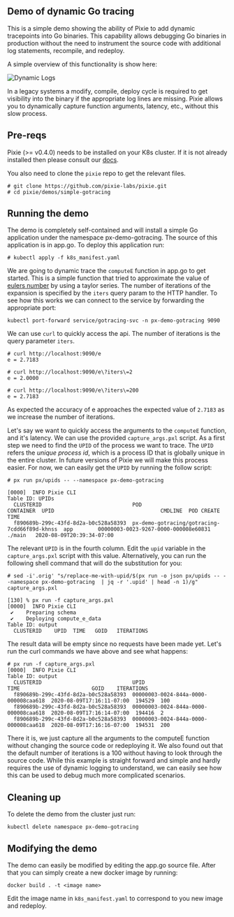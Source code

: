 ## Demo of dynamic Go tracing

This is a simple demo showing the ability of Pixie to add dynamic tracepoints into
Go binaries. This capability allows debugging Go binaries in production without the need
to instrument the source code with additional log statements, recompile, and redeploy.

A simple overview of this functionality is show here:

![Dynamic Logs](https://storage.googleapis.com/pixie-github-content/demos/simple-gotracing/dynamic_logs.svg)

In a legacy systems a modify, compile, deploy cycle is required to get visibility into the binary
if the appropriate log lines are missing. Pixie allows
you to dynamically capture function arguments, latency, etc., without this slow
process. 

## Pre-reqs
Pixie (>= v0.4.0) needs to be installed on your K8s cluster. If it is not already installed then
please consult our [docs](https://docs.pixielabs.ai/).

You also need to clone the `pixie` repo to get the relevant files.

```
# git clone https://github.com/pixie-labs/pixie.git
# cd pixie/demos/simple-gotracing
```

## Running the demo
The demo is completely self-contained and will install a simple Go application under the
namespace px-demo-gotracing. The source of this application is in app.go. To deploy this application run:

```
# kubectl apply -f k8s_manifest.yaml
```

We are going to dynamic trace the `computeE` function in app.go to get started. This is a simple function
that tried to approximate the value of [eulers number](https://en.wikipedia.org/wiki/E_(mathematical_constant)) by
using a taylor series. The number of iterations of the expansion is specified by the `iters` query param to the HTTP handler. 
To see how this works we can connect to the service by forwarding the appropriate port:

```
kubectl port-forward service/gotracing-svc -n px-demo-gotracing 9090
```

We can use `curl` to quickly access the api. The number of iterations is the query parameter `iters`.
```
# curl http://localhost:9090/e
e = 2.7183

# curl http://localhost:9090/e\?iters\=2
e = 2.0000

# curl http://localhost:9090/e\?iters\=200
e = 2.7183
```
 
As expected the accuracy of e approaches the expected value of `2.7183` as we 
increase the number of iterations. 

Let's say we want to quickly access the arguments to the `computeE`
function, and it's latency. We can use the provided `capture_args.pxl` script. As a first step we need to find 
the `UPID` of the process we want to trace. The `UPID` refers the _unique process id_, which is a process ID that
is globally unique in the entire cluster. In future versions of Pixie we will make this process easier. For now, we can
easily get the `UPID` by running the follow script:

```
# px run px/upids -- --namespace px-demo-gotracing

[0000]  INFO Pixie CLI
Table ID: UPIDs
  CLUSTERID                             POD                                           CONTAINER  UPID                                  CMDLINE  POD CREATE TIME
  f890689b-299c-43fd-8d2a-b0c528a58393  px-demo-gotracing/gotracing-7cdd66f89d-khnss  app        00000003-0023-9267-0000-000008e60831  ./main   2020-08-09T20:39:34-07:00
```  

The relevant `UPID` is in the fourth column. Edit the `upid` variable in the `capture_args.pxl` script with this value. Alternatively, you can run the following
shell command that will do the substitution for you:

```
# sed -i'.orig' "s/replace-me-with-upid/$(px run -o json px/upids -- --namespace px-demo-gotracing  | jq -r '.upid' | head -n 1)/g" capture_args.pxl
```

```
[130] % px run -f capture_args.pxl
[0000]  INFO Pixie CLI
 ✔    Preparing schema
 ✔    Deploying compute_e_data
Table ID: output
  CLUSTERID    UPID  TIME   GOID   ITERATIONS
```

The result data will be empty since no requests have been made yet. Let's run the curl commands we have above and see what happens:

```
# px run -f capture_args.pxl
[0000]  INFO Pixie CLI
Table ID: output
  CLUSTERID                             UPID                                  TIME                       GOID    ITERATIONS
  f890689b-299c-43fd-8d2a-b0c528a58393  00000003-0024-844a-0000-000008caa618  2020-08-09T17:16:11-07:00  194529  100
  f890689b-299c-43fd-8d2a-b0c528a58393  00000003-0024-844a-0000-000008caa618  2020-08-09T17:16:14-07:00  194416  2
  f890689b-299c-43fd-8d2a-b0c528a58393  00000003-0024-844a-0000-000008caa618  2020-08-09T17:16:16-07:00  194531  200
``` 

There it is, we just capture all the arguments to the computeE function without changing the source code or redeploying it. We also found out
that the default number of iterations is a 100 without having to look through the source code. While this example is straight forward and simple
and hardly requires the use of dynamic logging to understand, we can easily see how this can be used to debug much more complicated scenarios. 


## Cleaning up
To delete the demo from the cluster just run: 

```
kubectl delete namespace px-demo-gotracing
```

## Modifying the demo
The demo can easily be modified by editing the app.go source file. After that you can simply create a new
docker image by running:

```
docker build . -t <image name>
```

Edit the image name in `k8s_manifest.yaml` to correspond to you new image and redeploy.
